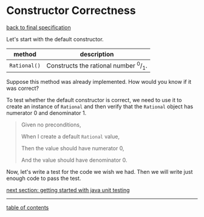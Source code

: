 # Constructor Correctness
[back to final specification](client_complete_specification.md)

Let's start with the default constructor.

| method | description |
| ------ | ----------- |
| `Rational()` | Constructs the rational number <sup>0</sup>/<sub>1</sub>. |

Suppose this method was already implemented. How would you know if it was correct?

To test whether the default constructor is correct, we need to use it to create an instance of `Rational` and then verify that the `Rational` object has numerator 0 and denominator 1.

> Given no preconditions,
>
> When I create a default `Rational` value,
>
> Then the value should have numerator 0,
>
> And the value should have denominator 0.

Now, let's write a test for the code we wish we had. Then we will write just enough code to pass the test.

[next section: getting started with java unit testing](getting_started_with_java_unit_testing.md)

<hr>

[table of contents](toc.md)